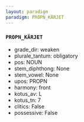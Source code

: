 ```yaml
---
layout: paradigm
paradigm: PROPN_KÄRJET
---
```

### ` PROPN_KÄRJET `


* grade_dir: weaken
* plurale_tantum: obligatory
* pos: NOUN
* stem_diphthong: None
* stem_vowel: None
* upos: PROPN
* harmony: front
* kotus_av: L
* kotus_tn: 7
* clitics: False
* possessive: False

